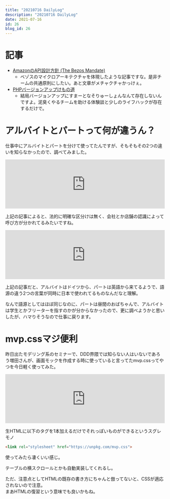 ```yaml
---
title: "20210716 DailyLog"
description: "20210716 DailyLog"
date: 2021-07-16
id: 26
blog_id: 26
---
```

# 記事

- [AmazonのAPI設計方針 (The Bezos Mandate)](https://qiita.com/shimataro999/items/a6c1ee4708bb2112610e)
  - ベゾスのマイクロアーキテクチャを体現したような記事ですな。是非チームの共通原則にしたい。あと文章がメチャクチャかっけぇ。
- [PHPバージョンアップけもの道](https://speakerdeck.com/uzulla/phpbaziyonatupukemofalsedao)
  - 結局バージョンアップにすまーとなそりゅーしょんなんて存在しないんですよ。泥臭くやるチームを助ける体験談と少しのライフハックが存在するだけで。

# アルバイトとパートって何が違うん？

仕事中にアルバイトとパートを分けて使ってたんですが、そもそもその2つの違いを知らなかったので、調べてみました。

<iframe 
  class="hatenablogcard" 
  style="width:100%;height:155px;max-width:680px;"
  src="https://hatenablog-parts.com/embed?url=https://townwork.net/magazine/knowhow/low/95927/" 
  width="300" height="150" frameborder="0" scrolling="no">
</iframe>

上記の記事によると、法的に明確な区分けは無く、会社とか店舗の認識によって呼び方が分かれてるみたいですね。

<iframe 
  class="hatenablogcard" 
  style="width:100%;height:155px;max-width:680px;"
  src="https://hatenablog-parts.com/embed?url=https://www.evojob.com/column/206" 
  width="300" height="150" frameborder="0" scrolling="no">
</iframe>

上記の記事だと、アルバイトはドイツから、パートは英語から来てるようで、語源の違う2つの言葉が同時に日本で使われてるものなんだなと理解。

なんで語源としてはほぼ同じなのに、パートは昼間のおばちゃんで、アルバイトは学生とかフリーターを指すのかが分からなかったので、更に調べようかと思いしたが、ハマりそうなので仕事に戻ります。

# mvp.cssマジ便利

昨日出たモデリング系のセミナーで、DDD界隈では知らない人はいないであろう増田さんが、画面モックを作成する時に使っていると言ってたmvp.cssってやつを今日軽く使ってみた。

<iframe 
  class="hatenablogcard" 
  style="width:100%;height:155px;max-width:680px;"
  src="https://hatenablog-parts.com/embed?url=https://andybrewer.github.io/mvp/" 
  width="300" height="150" frameborder="0" scrolling="no">
</iframe>

生HTMLに以下のタグを1本加えるだけでそれっぽいものができるというスグレモノ

```html
<link rel="stylesheet" href="https://unpkg.com/mvp.css">
```

使ってみたら凄くいい感じ。

テーブルの横スクロールとかも自動実装してくれるし。

ただ、注意点としてHTMLの既存の書き方にちゃんと倣ってないと、CSSが適応されないので注意。  
まあHTMLの復習という意味でも良いかもね。